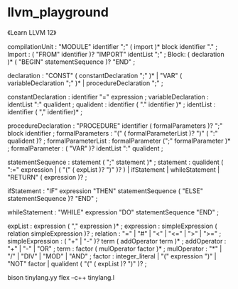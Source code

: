 # llvm_playground

《Learn LLVM 12》

compilationUnit : "MODULE" identifier ";" ( import )* block identifier "." ;
Import : ( "FROM" identifier )? "IMPORT" identList ";" ;
Block: ( declaration )* ( "BEGIN" statementSequence )? "END" ;

declaration
    : "CONST" ( constantDeclaration ";" )*
    | "VAR" ( variableDeclaration ";" )*
    | procedureDeclaration ";" ;

constantDeclaration : identifier "=" expression ;
variableDeclaration : identList ":" qualident ;
qualident : identifier ( "." identifier )* ;
identList : identifier ( "," identifier)* ;

procedureDeclaration : "PROCEDURE" identifier ( formalParameters )? ";" block identifier ;
formalParameters : "(" ( formalParameterList )? ")" ( ":" qualident )? ;
formalParameterList : formalParameter (";" formalParameter )* ;
formalParameter : ( "VAR" )? identList ":" qualident ;

statementSequence : statement ( ";" statement )* ;
statement : qualident ( ":=" expression | ( "(" ( expList )? ")" )? )
    | ifStatement 
    | whileStatement 
    | "RETURN" ( expression )? ;

ifStatement : "IF" expression "THEN" statementSequence ( "ELSE" statementSequence )? "END" ;

whileStatement : "WHILE" expression "DO" statementSequence "END" ;

expList : expression ( "," expression )* ;
expression : simpleExpression ( relation simpleExpression )? ;
relation : "=" | "#" | "<" | "<=" | ">" | ">=" ;
simpleExpression : ( "+" | "-" )? term ( addOperator term )* ;
addOperator : "+" | "-" | "OR" ;
term : factor ( mulOperator factor )* ;
mulOperator : "*" | "/" | "DIV" | "MOD" | "AND" ;
factor : integer_literal | "(" expression ")" | "NOT" factor | qualident ( "(" ( expList )? ")" )? ;


bison tinylang.yy
flex –c++ tinylang.l